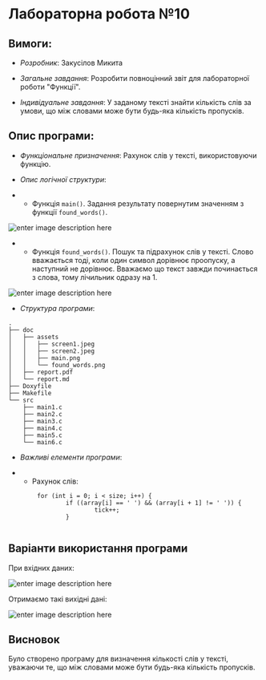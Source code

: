 ﻿# Лабораторна робота №10
## Вимоги:
* *Розробник*: Закусілов Микита

* *Загальне завдання*: Розробити повноцінний звіт для лабораторної роботи "Функції".

* *Індивідуальне завдання*: У заданому тексті знайти кількість слів за умови, що між словами може бути будь-яка кількість пропусків.

## Опис програми:
* *Функціональне призначення*: Рахунок слів у тексті, використовуючи функцію.

* *Опис логічної структури*: 

* * Функція `main()`. Задання результату повернутим значенням з функції `found_words()`.

 ![enter image description here](https://github.com/Alert17/pictures/blob/main/assets/main.png?raw=true)

 * * Функція `found_words()`. Пошук та підрахунок слів у тексті. Слово вважається тоді, коли один символ дорівнює проопуску, а наступний не дорівнює.
Вважаємо що текст завжди починається з слова, тому лічильник одразу на 1.

 ![enter image description here](https://github.com/Alert17/pictures/blob/main/assets/found_words.png?raw=true)

* *Структура програми*: 
```
.
├── doc
│   ├── assets
│   │   ├── screen1.jpeg
│   │   ├── screen2.jpeg
│   │   ├── main.png
│   │   └── found_words.png
│   ├── report.pdf
│   └── report.md
├── Doxyfile
├── Makefile
└── src
    ├── main1.c
    ├── main2.c
    ├── main3.c
    ├── main4.c
    ├── main5.c
    └── main6.c

```
* *Важливі елементи програми*:

* * Рахунок слів:

```int tick = 1;
        for (int i = 0; i < size; i++) {
                if ((array[i] == ' ') && (array[i + 1] != ' ')) {
                        tick++;
                }


```

## Варіанти використання програми

При вхідних даних:

![enter image description here](https://github.com/Alert17/pictures/blob/main/assets/Input.jpeg?raw=true)

Отримаємо такі вихідні дані:

![enter image description here](https://github.com/Alert17/pictures/blob/main/assets/output.jpeg?raw=true)


## Висновок

Було створено програму для визначення кількості слів у тексті, уважаючи те, що між словами може бути будь-яка кількість пропусків.
